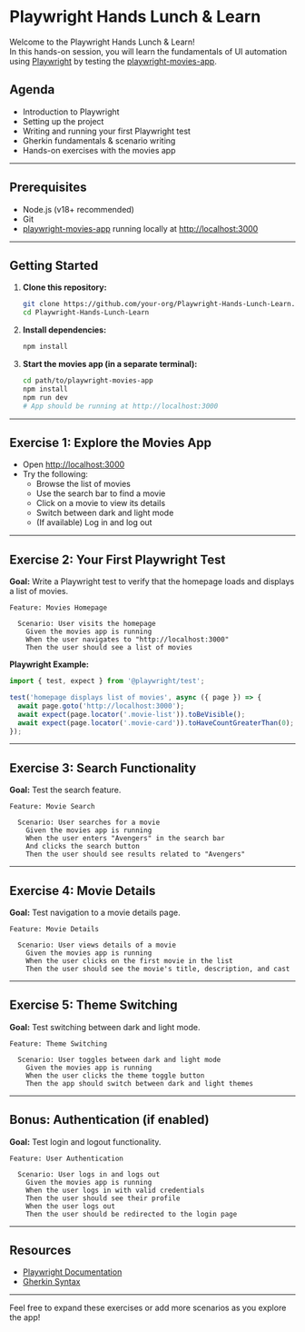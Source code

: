 # Playwright Hands Lunch & Learn

Welcome to the Playwright Hands Lunch & Learn!  
In this hands-on session, you will learn the fundamentals of UI automation using [Playwright](https://playwright.dev/) by testing the [playwright-movies-app](https://github.com/debs-obrien/playwright-movies-app).

## Agenda

- Introduction to Playwright
- Setting up the project
- Writing and running your first Playwright test
- Gherkin fundamentals & scenario writing
- Hands-on exercises with the movies app

---

## Prerequisites

- Node.js (v18+ recommended)
- Git
- [playwright-movies-app](https://github.com/debs-obrien/playwright-movies-app) running locally at [http://localhost:3000](http://localhost:3000)

---

## Getting Started

1. **Clone this repository:**
   ```bash
   git clone https://github.com/your-org/Playwright-Hands-Lunch-Learn.git
   cd Playwright-Hands-Lunch-Learn
   ```

2. **Install dependencies:**
   ```bash
   npm install
   ```

3. **Start the movies app (in a separate terminal):**
   ```bash
   cd path/to/playwright-movies-app
   npm install
   npm run dev
   # App should be running at http://localhost:3000
   ```

---

## Exercise 1: Explore the Movies App

- Open [http://localhost:3000](http://localhost:3000)
- Try the following:
  - Browse the list of movies
  - Use the search bar to find a movie
  - Click on a movie to view its details
  - Switch between dark and light mode
  - (If available) Log in and log out

---

## Exercise 2: Your First Playwright Test

**Goal:** Write a Playwright test to verify that the homepage loads and displays a list of movies.

```gherkin
Feature: Movies Homepage

  Scenario: User visits the homepage
    Given the movies app is running
    When the user navigates to "http://localhost:3000"
    Then the user should see a list of movies
```

**Playwright Example:**
```js
import { test, expect } from '@playwright/test';

test('homepage displays list of movies', async ({ page }) => {
  await page.goto('http://localhost:3000');
  await expect(page.locator('.movie-list')).toBeVisible();
  await expect(page.locator('.movie-card')).toHaveCountGreaterThan(0);
});
```

---

## Exercise 3: Search Functionality

**Goal:** Test the search feature.

```gherkin
Feature: Movie Search

  Scenario: User searches for a movie
    Given the movies app is running
    When the user enters "Avengers" in the search bar
    And clicks the search button
    Then the user should see results related to "Avengers"
```

---

## Exercise 4: Movie Details

**Goal:** Test navigation to a movie details page.

```gherkin
Feature: Movie Details

  Scenario: User views details of a movie
    Given the movies app is running
    When the user clicks on the first movie in the list
    Then the user should see the movie's title, description, and cast
```

---

## Exercise 5: Theme Switching

**Goal:** Test switching between dark and light mode.

```gherkin
Feature: Theme Switching

  Scenario: User toggles between dark and light mode
    Given the movies app is running
    When the user clicks the theme toggle button
    Then the app should switch between dark and light themes
```

---

## Bonus: Authentication (if enabled)

**Goal:** Test login and logout functionality.

```gherkin
Feature: User Authentication

  Scenario: User logs in and logs out
    Given the movies app is running
    When the user logs in with valid credentials
    Then the user should see their profile
    When the user logs out
    Then the user should be redirected to the login page
```

---

## Resources

- [Playwright Documentation](https://playwright.dev/)
- [Gherkin Syntax](https://cucumber.io/docs/gherkin/)

---

Feel free to expand these exercises or add more scenarios as you explore the app!
